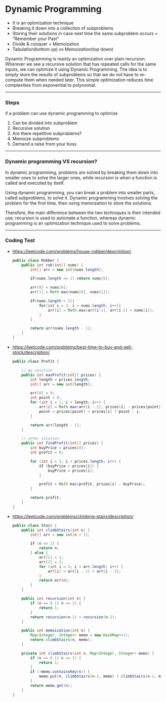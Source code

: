 # Dynamic Programming

- It is an optimization technique
- Breaking it down into a collection of subproblems
- Storing their solutions in case next time the same subproblem occurs = “Remember your Past”
- Divide & conquer + Memoization
- Tabulation(bottom up) vs Memoization(top down)

Dynamic Programming is mainly an optimization over plain recursion. Wherever we see a recursive solution that has repeated calls for the same inputs, we can optimize it using Dynamic Programming. The idea is to simply store the results of subproblems so that we do not have to re-compute them when needed later. This simple optimization reduces time complexities from exponential to polynomial.

---

### Steps

if a problem can use dynamic programming to optimize

1. Can be divided into subproblem
2. Recursive solution
3. Are there repetitive subproblems?
4. Memoize subproblems
5. Demand a raise from your boss

---

### Dynamic programming VS recursion?

In dynamic programming, problems are solved by breaking them down into smaller ones to solve the larger ones, while recursion is when a function is called and executed by itself. 

Using dynamic programming, you can break a problem into smaller parts, called subproblems, to solve it. Dynamic programming involves solving the problem for the first time, then using memoization to store the solutions.

Therefore, the main difference between the two techniques is their intended use; recursion is used to automate a function, whereas dynamic programming is an optimization technique used to solve problems.

---

### Coding Test

- https://leetcode.com/problems/house-robber/description/
    
    ```java
    public class Robber {
        public int rob(int[] nums) {
            int[] arr = new int[nums.length];
    
            if(nums.length == 1) return nums[0];
    
            arr[0] = nums[0];
            arr[1] = Math.max(nums[0], nums[1]);
    
            if(nums.length > 2){
                for(int i = 2; i < nums.length; i++){
                    arr[i] = Math.max(arr[i-1], arr[i-2] + nums[i]);
                }
            }
    
            return arr[nums.length - 1];
        }
    }
    ```
    
- https://leetcode.com/problems/best-time-to-buy-and-sell-stock/description/
    
    ```java
    public class Profit {
    
        // my solution
        public int maxProfit(int[] prices) {
            int length = prices.length;
            int[] arr = new int[length];
    
            arr[0] = 0;
            int point = 0;
            for (int i = 1; i < length; i++) {
                arr[i] = Math.max(arr[i - 1], prices[i] - prices[point]);
                point = prices[point] < prices[i] ? point : i;
            }
    
            return arr[length - 1];
        }
    
        // other solution
        public int findProfit(int[] prices) {
            int buyPrice = prices[0];
            int profit = 0;
    
            for (int i = 1; i < prices.length; i++) {
                if (buyPrice > prices[i]) {
                    buyPrice = prices[i];
                }
    
                profit = Math.max(profit, prices[i] - buyPrice);
            }
    
            return profit;
        }
    }
    ```
    
- https://leetcode.com/problems/climbing-stairs/description/
    
    ```java
    public class Stair {
        public int climbStairs(int n) {
            int[] arr = new int[n + 1];
    
            if (n <= 2) {
                return n;
            } else {
                arr[1] = 1;
                arr[2] = 2;
                for (int i = 3; i < arr.length; i++) {
                    arr[i] = arr[i - 1] + arr[i - 2];
                }
                return arr[n];
            }
        }
    
        public int recursion(int n) {
            if (n == 0 || n == 1) {
                return 1;
            }
            return recursion(n-1) + recursion(n-2);
        }
    
        public int memoization(int n) {
            Map<Integer, Integer> memo = new HashMap<>();
            return climbStairs(n, memo);
        }
    
        private int climbStairs(int n, Map<Integer, Integer> memo) {
            if (n == 0 || n == 1) {
                return 1;
            }
            if (!memo.containsKey(n)) {
                memo.put(n, climbStairs(n-1, memo) + climbStairs(n-2, memo));
            }
            return memo.get(n);
        }
    }
    ```